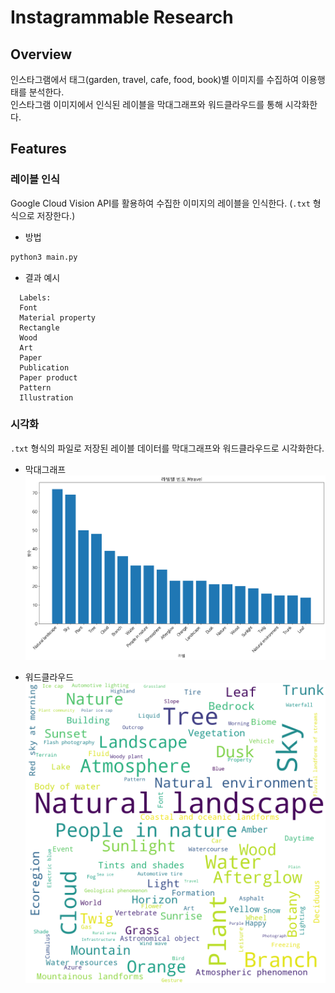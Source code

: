 # Instagrammable Research

## Overview

인스타그램에서 태그(garden, travel, cafe, food, book)별 이미지를 수집하여 이용행태를 분석한다.  
인스타그램 이미지에서 인식된 레이블을 막대그래프와 워드클라우드를 통해 시각화한다.

## Features

### 레이블 인식

Google Cloud Vision API를 활용하여 수집한 이미지의 레이블을 인식한다. (`.txt` 형식으로 저장한다.)

- 방법

```bash
python3 main.py
```

- 결과 예시

```
  Labels:
  Font
  Material property
  Rectangle
  Wood
  Art
  Paper
  Publication
  Paper product
  Pattern
  Illustration
```

### 시각화

`.txt` 형식의 파일로 저장된 레이블 데이터를 막대그래프와 워드클라우드로 시각화한다.

- 막대그래프
  ![barchart](/assets/barchart_travel.png)

- 워드클라우드
  ![wordcloud](/assets/wordcloud_travel.png)
